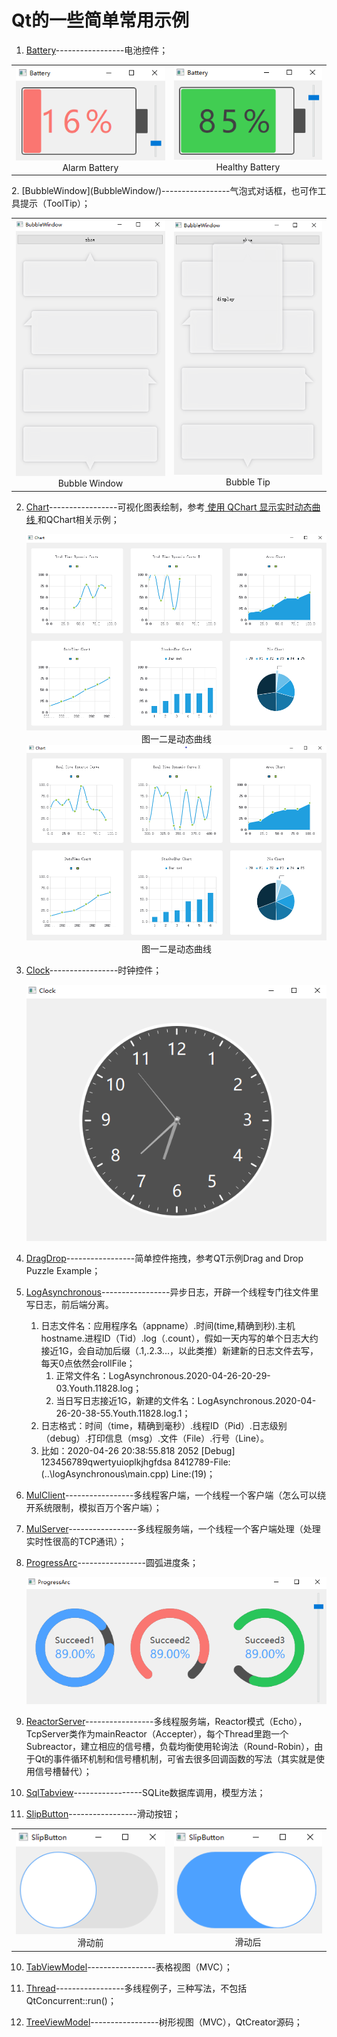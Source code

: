 # Qt的一些简单常用示例     
1. [Battery](Battery/)-----------------电池控件；  
<table>
    <tr>
        <td ><center><img src="Battery/picture/AlarmBattery.png"></center><center>Alarm Battery</center></td >
        <td ><center><img src="Battery/picture/HealthyBattery.png"></center><center>Healthy Battery</center></td>
    </tr>
</table>
2. [BubbleWindow](BubbleWindow/)-----------------气泡式对话框，也可作工具提示（ToolTip）；  
<table>
    <tr>
        <td ><center><img src="BubbleWindow/picture/Bubble.png"></center><center>Bubble Window</center></td >
        <td ><center><img src="BubbleWindow/picture/Bubble_tip.png"></center><center>Bubble Tip</center></td>
    </tr>
</table>

2. [Chart](Chart/)-----------------可视化图表绘制，参考[ 使用 QChart 显示实时动态曲线 ](https://qtdebug.com/qtbook-paint-realtime-curve-qchart/ "qtdebug/公孙二狗") 和QChart相关示例；  

   <center><img src="Chart/picture/Chart_1.png">图一二是动态曲线</center>  
   <center><img src="Chart/picture/Chart_2.png">图一二是动态曲线</center>  

3. [Clock](/Clock)-----------------时钟控件；  

    <center><img src="Clock/picture/Clock.png"></center>  

4. [DragDrop](DragDrop/)-----------------简单控件拖拽，参考QT示例Drag and Drop Puzzle Example；  

5. [LogAsynchronous](LogAsynchronous/)-----------------异步日志，开辟一个线程专门往文件里写日志，前后端分离。  

   1. 日志文件名：应用程序名（appname）.时间(time,精确到秒).主机hostname.进程ID（Tid）.log（.count），假如一天内写的单个日志大约接近1G，会自动加后缀（.1,.2.3...，以此类推）新建新的日志文件去写，每天0点依然会rollFile；  
      1. 正常文件名：LogAsynchronous.2020-04-26-20-29-03.Youth.11828.log；  
      2. 当日写日志接近1G，新建的文件名：LogAsynchronous.2020-04-26-20-38-55.Youth.11828.log.1；  
   2. 日志格式：时间（time，精确到毫秒）.线程ID（Pid）.日志级别（debug）.打印信息（msg）.文件（File）.行号（Line）。  
   1. 比如：2020-04-26 20:38:55.818 2052 [Debug] 123456789qwertyuioplkjhgfdsa 8412789-File:(..\logAsynchronous\main.cpp) Line:(19)；  

6. [MulClient](MulClient/)-----------------多线程客户端，一个线程一个客户端（怎么可以绕开系统限制，模拟百万个客户端）；  

7. [MulServer](MulServer/)-----------------多线程服务端，一个线程一个客户端处理（处理实时性很高的TCP通讯）；  

8. [ProgressArc](ProgressArc/)-----------------圆弧进度条；  

    <center><img src="ProgressArc/picture/ProgressArc.png"></center>  

9. [ReactorServer](ReactorServer/)-----------------多线程服务端，Reactor模式（Echo），TcpServer类作为mainReactor（Accepter），每个Thread里跑一个Subreactor，建立相应的信号槽，负载均衡使用轮询法（Round-Robin），由于Qt的事件循环机制和信号槽机制，可省去很多回调函数的写法（其实就是使用信号槽替代）；  

10. [SqlTabview](SqlTabview/)-----------------SQLite数据库调用，模型方法；  

11. [SlipButton](SlipButton/)-----------------滑动按钮；
<table>
    <tr>
        <td ><center><img src="SlipButton/picture/SlipButton_check.png"></center><center>滑动前</center></td >
        <td ><center><img src="SlipButton/picture/SlipButton_checked.png"></center><center>滑动后</center></td>
    </tr>
</table>

10. [TabViewModel](TabViewModel/)-----------------表格视图（MVC）；  

11. [Thread](Thread/)-----------------多线程例子，三种写法，不包括QtConcurrent::run()；  

12. [TreeViewModel](TreeViewModel/)-----------------树形视图（MVC），QtCreator源码；  

